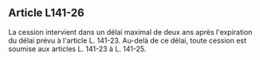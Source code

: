 Article L141-26
----
La cession intervient dans un délai maximal de deux ans après l'expiration du
délai prévu à l'article L. 141-23. Au-delà de ce délai, toute cession est
soumise aux articles L. 141-23 à L. 141-25.
